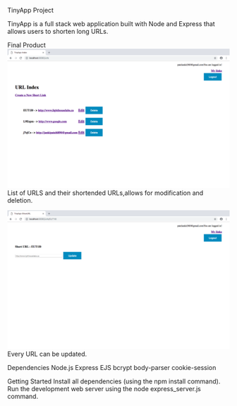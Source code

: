 TinyApp Project

TinyApp is a full stack web application built with Node and Express that allows users to shorten long URLs.

Final Product
!["Screenshot of url-page"](https://github.com/jankilighthouse/w2d2/blob/master/docs/url-page.png)
List of URLS and their shortended URLs,allows for modification and deletion.

!["Screenshot of urls-update"](https://github.com/jankilighthouse/w2d2/blob/master/docs/urls-update.png)
Every URL can be updated.



Dependencies
Node.js
Express
EJS
bcrypt
body-parser
cookie-session

Getting Started
Install all dependencies (using the npm install command).
Run the development web server using the node express_server.js command.

